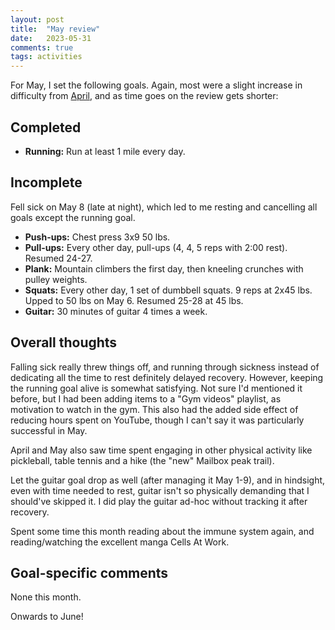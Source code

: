 ```yaml
---
layout: post
title:  "May review"
date:   2023-05-31
comments: true
tags: activities
---
```


For May, I set the following goals. Again, most were a slight increase in difficulty from [April](https://www.ashwinmenon.com/posts/activities/2023-04-30-april-review/), and as time goes on the review gets shorter:

## Completed
- **Running:** Run at least 1 mile every day.

## Incomplete
Fell sick on May 8 (late at night), which led to me resting and cancelling all goals except the running goal.
- **Push-ups:** Chest press 3x9 50 lbs.
- **Pull-ups:** Every other day, pull-ups (4, 4, 5 reps with 2:00 rest). Resumed 24-27.
- **Plank:** Mountain climbers the first day, then kneeling crunches with pulley weights.
- **Squats:** Every other day, 1 set of dumbbell squats. 9 reps at 2x45 lbs. Upped to 50 lbs on May 6. Resumed 25-28 at 45 lbs.
- **Guitar:** 30 minutes of guitar 4 times a week.

## Overall thoughts
Falling sick really threw things off, and running through sickness instead of dedicating all the time to rest definitely delayed recovery. However, keeping the running goal alive is somewhat satisfying. Not sure I'd mentioned it before, but I had been adding items to a "Gym videos" playlist, as motivation to watch in the gym. This also had the added side effect of reducing hours spent on YouTube, though I can't say it was particularly successful in May.

April and May also saw time spent engaging in other physical activity like pickleball, table tennis and a hike (the "new" Mailbox peak trail).

Let the guitar goal drop as well (after managing it May 1-9), and in hindsight, even with time needed to rest, guitar isn't so physically demanding that I should've skipped it. I did play the guitar ad-hoc without tracking it after recovery.

Spent some time this month reading about the immune system again, and reading/watching the excellent manga Cells At Work.

## Goal-specific comments
None this month.

Onwards to June!
